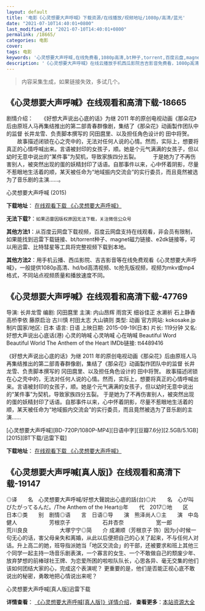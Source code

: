 ```yaml
---
layout: default
title: '电影《心灵想要大声呼喊》下载资源/在线播放/视频地址/1080p/高清/蓝光'
date: "2021-07-10T14:40:01+0800"
last_modified_at: "2021-07-10T14:40:01+0800"
permalink: /18665/
categories: 电影
cover:
tags: 电影
keywords: '心灵想要大声呼喊,在线免费看,1080p高清,bt种子,torrent,百度云盘,magnet,磁力链,迅雷下载资源'
description: '《心灵想要大声呼喊》在线云播放手机西瓜影院吉吉影音免费看，1080p高清bd/hd未删减完整版和tc抢先枪版，mkv/mp4格式，附带bt/torrent种子、magnet/磁力链、百度云盘、网盘资源迅雷下载链接'
---
```


>内容采集生成，如果链接失效，多试几个。


## 《心灵想要大声呼喊》在线观看和高清下载-18665

剧情介绍：　　《好想大声说出心底的话》为继 2011 年的原创电视动画《那朵花》后由原班人马再集结推出的第二部青春群像剧，集结了《那朵花》动画製作团队中的监督 长井龙雪、负责脚本撰写的 冈田麿里、以及担任角色设计的 田中将贺。  　　故事描述闭锁在心之壳中的，无法对任何人说的心情。然而，实际上，想要将真正的心情呼喊出来。言语被封印的女孩子，顺。她是个元气满满的女孩子，但以幼时无意中说出的“某件事”为契机，导致家族四分五裂。  　　于是她为了不再伤害别人，被突然出现的蛋的妖精封印了话语。自那事件以来，心中怀着阴影，尽量不惹眼地生活着的顺，某天被任命为“地域振内交流会”的实行委员，而且竟然被选为了音乐剧的主演……。


心灵想要大声呼喊 (2015)

**下载地址**： [在线观看下载 《心灵想要大声呼喊》](https://www.btbtdy.me/btdy/dy2807.html) 


**无法下载?**：`如果迅雷因版权原因无法下载，关注微信公众号 `

**其他方法1**：从百度云网盘下载视频，百度云网盘支持在线观看，非会员有限制，如果能找到迅雷下载链接、bt/torrent种子、magnet磁力链接、e2dk链接等，可以用迅雷、比特彗星等工具将完整视频下载到本地。

**其他方法2**：用手机云播、西瓜影院、吉吉影音等在线免费观看《心灵想要大声呼喊》，一般提供1080p高清、hd/bd高清视频、tc抢先版视频，视频为mkv或mp4格式，不同站点视频质量和播放速度不同。


## 《心灵想要大声呼喊》在线观看和高清下载-47769

导演: 长井龙雪 编剧: 冈田麿里 主演: 内山昂辉 雨宫天 细谷佳正 水濑祈 石上静香 高桥李依 藤原启治 古川慎 村田太志 大山镐则 类型: 动画 官方网站: kokosake.jp 制片国家/地区: 日本 语言: 日语 上映日期: 2015-09-19(日本) 片长: 119分钟 又名: 好想大声说出心底话(港) 心灵的呐喊 心灵呐喊 心在呐喊 Beautiful Word Beautiful World The Anthem of the Heart IMDb链接: tt4489416

《好想大声说出心底的话》为继 2011 年的原创电视动画《那朵花》后由原班人马再集结推出的第二部青春群像剧，集结了《那朵花》动画製作团队中的监督 长井龙雪、负责脚本撰写的 冈田麿里、以及担任角色设计的 田中将贺。 故事描述闭锁在心之壳中的，无法对任何人说的心情。然而，实际上，想要将真正的心情呼喊出来。言语被封印的女孩子，顺。她是个元气满满的女孩子，但以幼时无意中说出的“某件事”为契机，导致家族四分五裂。 于是她为了不再伤害别人，被突然出现的蛋的妖精封印了话语。自那事件以来，心中怀着阴影，尽量不惹眼地生活着的顺，某天被任命为“地域振内交流会”的实行委员，而且竟然被选为了音乐剧的主演……


[心灵想要大声呼喊][BD-720P/1080P-MP4][日语中字][豆瓣7.6分][2.5GB/5.1GB][2015][BT下载/迅雷下载]

**下载地址**： [在线观看下载 《心灵想要大声呼喊》](https://www.btdx8.com/torrent/the_anthem_of_the_heart_2015.html) 


## 《心灵想要大声呼喊[真人版]》在线观看和高清下载-19147

◎译　　名　心灵想要大声呼喊/好想大聲說出心底的話(台)◎片　　名　心が叫びたがってるんだ。/The Anthem of the Heart◎年　　代　2017◎地　　区　日本◎类　　别　剧情◎语　　言　日语◎导　　演　熊泽尚人◎主　　演　中岛健人　　　　　　芳根京子　　　　　　石井杏奈　　　　　　宽一郎　　　　　　荒川良良　　　　　　大塚宁宁◎简　　介  成濑顺（芳根京子 饰）因为小时候一句无心的话，害父母亲失和离婚，从此以后便把自己的心关了起来，不与任何人对话。升上高二的她，班导指派她当「地区交流会」的干部，还被要求和班上其他三个同学一起主持一场音乐剧表演，一个寡言的女生、一个不敢做自己的颓废少年、放弃梦想的前棒球社王牌、为恋爱所困的啦啦队队长，心思各异、毫无交集的他们该如何团结大家的心，完成这个表演呢？ 更重要的是，他们是否能正视心底不敢说出的秘密，勇敢地把心情说出来呢？


心灵想要大声呼喊[真人版]迅雷下载

**详情查看**： [《心灵想要大声呼喊[真人版]》详情介绍](/movie/19147/)， **查看更多**：[本站资源大全](/movie/t/all/)


